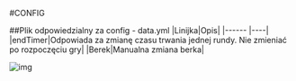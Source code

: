 #CONFIG

##Plik odpowiedzialny za config - data.yml
|Linijka|Opis|
|------ |----|
|endTimer|Odpowiada za zmianę czasu trwania jednej rundy. Nie zmieniać po rozpoczęciu gry|
|Berek|Manualna zmiana berka|

![img](https://img.shields.io/github/downloads/CoronaCreeper/Berek/total?style=for-the-badge)
